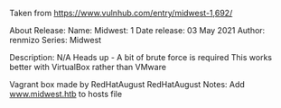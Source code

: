 Taken from https://www.vulnhub.com/entry/midwest-1,692/ 

About Release:
    Name: Midwest: 1
    Date release: 03 May 2021
    Author: renmizo
    Series: Midwest

Description:
    N/A
    Heads up - A bit of brute force is required
    This works better with VirtualBox rather than VMware 

Vagrant box made by RedHatAugust
RedHatAugust Notes:
    Add www.midwest.htb to hosts file
